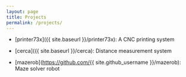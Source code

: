 ```yaml
---
layout: page
title: Projects
permalink: /projects/
---
```


- [printer73x]({{ site.baseurl }}/printer73x): A CNC printing system

- [cerca]({{ site.baseurl }}/cerca): Distance measurement system

- [mazerob](https://github.com/{{ site.github_username }}/mazerob): Maze solver robot
